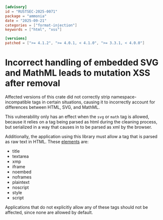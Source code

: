 ```toml
[advisory]
id = "RUSTSEC-2025-0071"
package = "ammonia"
date = "2025-09-21"
categories = ["format-injection"]
keywords = ["html", "xss"]

[versions]
patched = [">= 4.1.2", ">= 4.0.1, < 4.1.0", ">= 3.3.1, < 4.0.0"]
```

# Incorrect handling of embedded SVG and MathML leads to mutation XSS after removal

Affected versions of this crate did not correctly strip namespace-incompatible tags
in certain situations, causing it to incorrectly account for differences between HTML,
SVG, and MathML.

This vulnerability only has an effect when the `svg` or `math` tag is allowed,
because it relies on a tag being parsed as html during the cleaning process, but
serialized in a way that causes in to be parsed as xml by the browser.

Additionally, the application using this library must allow a tag that is parsed as raw text in HTML.
These [elements] are:

* title
* textarea
* xmp
* iframe
* noembed
* noframes
* plaintext
* noscript
* style
* script

Applications that do not explicitly allow any of these tags should not be affected, since none are allowed by default.

[elements]: https://github.com/servo/html5ever/blob/57eb334c0ffccc6f88d563419f0fbeef6ff5741c/html5ever/src/tree_builder/rules.rs

